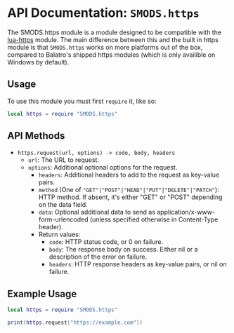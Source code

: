 # API Documentation: `SMODS.https`

The SMODS.https module is a module designed to be compatible with the [lua-https](https://love2d.org/wiki/lua-https) module. The main difference between this and the built in https module is that `SMODS.https` works on more platforms out of the box, compared to Balatro's shipped https modules (which is only availible on Windows by default).

## Usage

To use this module you must first `require` it, like so:

```lua
local https = require "SMODS.https"
```

## API Methods

- `https.request(url, options) -> code, body, headers`
  - `url`: The URL to request.
  - `options`: Additional optional options for the request.
    - `headers`: Additional headers to add to the request as key-value pairs.
    - `method` (One of `"GET"|"POST"|"HEAD"|"PUT"|"DELETE"|"PATCH"`): HTTP method. If absent, it's either "GET" or "POST" depending on the data field.
    - `data`: Optional additional data to send as application/x-www-form-urlencoded (unless specified otherwise in Content-Type header).
    - Return values:
      - `code`: HTTP status code, or 0 on failure.
      - `body`: The response body on success. Either nil or a description of the error on failure.
      - `headers`: HTTP response headers as key-value pairs, or nil on failure.

## Example Usage

```lua
local https = require "SMODS.https"

print(https.request("https://example.com"))
```

